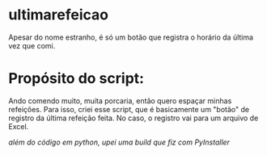 # ultimarefeicao
Apesar do nome estranho, é só um botão que registra o horário da última vez que comi. 


# Propósito do script:
 Ando comendo muito, muita porcaria, então quero espaçar minhas refeições.
 Para isso, criei esse script,
 que é basicamente um "botão" de registro da última refeição feita.
 No caso, o registro vai para um arquivo de Excel. 

_além do código em python, upei uma build que fiz com PyInstaller_


